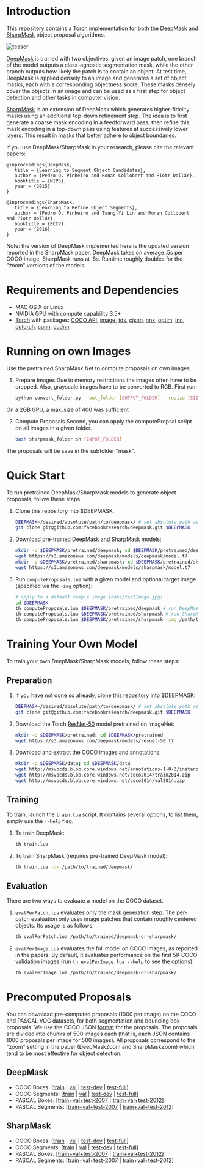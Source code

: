 # Introduction
This repository contains a [Torch](http://torch.ch) implementation for both the [DeepMask](http://arxiv.org/abs/1506.06204) and [SharpMask](http://arxiv.org/abs/1603.08695) object proposal algorithms.

![teaser](https://raw.githubusercontent.com/facebookresearch/deepmask/master/data/teaser.png)

[DeepMask](http://arxiv.org/abs/1506.06204) is trained with two objectives: given an image patch, one branch of the model outputs a class-agnostic segmentation mask, while the other branch outputs how likely the patch is to contain an object. At test time, DeepMask is applied densely to an image and generates a set of object masks, each with a corresponding objectness score. These masks densely cover the objects in an image and can be used as a first step for object detection and other tasks in computer vision.

[SharpMask](http://arxiv.org/abs/1603.08695) is an extension of DeepMask which generates higher-fidelity masks using an additional top-down refinement step. The idea is to first generate a coarse mask encoding in a feedforward pass, then refine this mask encoding in a top-down pass using features at successively lower layers. This result in masks that better adhere to object boundaries.

If you use DeepMask/SharpMask in your research, please cite the relevant papers:
```
@inproceedings{DeepMask,
   title = {Learning to Segment Object Candidates},
   author = {Pedro O. Pinheiro and Ronan Collobert and Piotr Dollár},
   booktitle = {NIPS},
   year = {2015}
}
```
```
@inproceedings{SharpMask,
   title = {Learning to Refine Object Segments},
   author = {Pedro O. Pinheiro and Tsung-Yi Lin and Ronan Collobert and Piotr Dollár},
   booktitle = {ECCV},
   year = {2016}
}
```
Note: the version of DeepMask implemented here is the updated version reported in the SharpMask paper. DeepMask takes on average .5s per COCO image, SharpMask runs at .8s. Runtime roughly doubles for the "zoom" versions of the models.

# Requirements and Dependencies
* MAC OS X or Linux
* NVIDIA GPU with compute capability 3.5+
* [Torch](http://torch.ch) with packages: [COCO API](https://github.com/pdollar/coco), [image](https://github.com/torch/image), [tds](https://github.com/torch/tds), [cjson](https://github.com/clementfarabet/lua---json), [nnx](https://github.com/clementfarabet/lua---nnx), [optim](https://github.com/torch/optim), [inn](https://github.com/szagoruyko/imagine-nn), [cutorch](https://github.com/torch/cutorch), [cunn](https://github.com/torch/cunn), [cudnn](https://github.com/soumith/cudnn.torch)

# Running on own Images
Use the pretrained SharpMask Net to compute proposals on own images. 

1. Prepare Images
Due to memory restrictions the images often have to be cropped. Also, grayscale images have to be converted to RGB.
First run:
   ```bash
   python convert_folder.py --out_folder [OUTPUT_FOLDER] --resize [SIZE] [INPUT_FOLDER]
   ```
On a 2GB GPU, a max_size of 400 was sufficient

2. Compute Proposals
Second, you can apply the computePropsal script on all images in a given folder.
   ```bash
   bash sharpmask_folder.sh [INPUT_FOLDER]
   ```
The proposals will be save in the subfolder "mask".


# Quick Start
To run pretrained DeepMask/SharpMask models to generate object proposals, follow these steps:

1. Clone this repository into $DEEPMASK:

   ```bash
   DEEPMASK=/desired/absolute/path/to/deepmask/ # set absolute path as desired
   git clone git@github.com:facebookresearch/deepmask.git $DEEPMASK
   ```

2. Download pre-trained DeepMask and SharpMask models:

   ```bash
   mkdir -p $DEEPMASK/pretrained/deepmask; cd $DEEPMASK/pretrained/deepmask
   wget https://s3.amazonaws.com/deepmask/models/deepmask/model.t7
   mkdir -p $DEEPMASK/pretrained/sharpmask; cd $DEEPMASK/pretrained/sharpmask
   wget https://s3.amazonaws.com/deepmask/models/sharpmask/model.t7
   ```

3. Run `computeProposals.lua` with a given model and optional target image (specified via the `-img` option):

   ```bash
   # apply to a default sample image (data/testImage.jpg)
   cd $DEEPMASK
   th computeProposals.lua $DEEPMASK/pretrained/deepmask # run DeepMask
   th computeProposals.lua $DEEPMASK/pretrained/sharpmask # run SharpMask
   th computeProposals.lua $DEEPMASK/pretrained/sharpmask -img /path/to/image.jpg
   ```


# Training Your Own Model
To train your own DeepMask/SharpMask models, follow these steps:

## Preparation
1. If you have not done so already, clone this repository into $DEEPMASK:

   ```bash
   DEEPMASK=/desired/absolute/path/to/deepmask/ # set absolute path as desired
   git clone git@github.com:facebookresearch/deepmask.git $DEEPMASK
   ```

2. Download the Torch [ResNet-50](https://s3.amazonaws.com/deepmask/models/resnet-50.t7) model pretrained on ImageNet:

   ```bash
   mkdir -p $DEEPMASK/pretrained; cd $DEEPMASK/pretrained
   wget https://s3.amazonaws.com/deepmask/models/resnet-50.t7
   ```

3. Download and extract the [COCO](http://mscoco.org/) images and annotations:

   ```bash
   mkdir -p $DEEPMASK/data; cd $DEEPMASK/data
   wget http://msvocds.blob.core.windows.net/annotations-1-0-3/instances_train-val2014.zip
   wget http://msvocds.blob.core.windows.net/coco2014/train2014.zip
   wget http://msvocds.blob.core.windows.net/coco2014/val2014.zip
   ```

## Training
To train, launch the `train.lua` script. It contains several options, to list them, simply use the `--help` flag.

1. To train DeepMask:

   ```bash
   th train.lua
   ```

2. To train SharpMask (requires pre-trained DeepMask model):

   ```bash
   th train.lua -dm /path/to/trained/deepmask/
   ```

## Evaluation
There are two ways to evaluate a model on the COCO dataset.

1. `evalPerPatch.lua` evaluates only the mask generation step. The per-patch evaluation only uses image patches that contain roughly centered objects. Its usage is as follows:

   ```bash
   th evalPerPatch.lua /path/to/trained/deepmask-or-sharpmask/
   ```

2. `evalPerImage.lua` evaluates the full model on COCO images, as reported in the papers. By default, it evaluates performance on the first 5K COCO validation images (run `th evalPerImage.lua --help` to see the options):

   ```bash
   th evalPerImage.lua /path/to/trained/deepmask-or-sharpmask/
   ```


# Precomputed Proposals

You can download pre-computed proposals (1000 per image) on the COCO and PASCAL VOC datasets, for both segmentation and bounding box proposals. We use the COCO JSON [format](http://mscoco.org/dataset/#format) for the proposals. The proposals are divided into chunks of 500 images each (that is, each JSON contains 1000 proposals per image for 500 images). All proposals correspond to the "zoom" setting in the paper (DeepMaskZoom and SharpMaskZoom) which tend to be most effective for object detection.

## DeepMask
* COCO Boxes: [[train](https://s3.amazonaws.com/deepmask/boxes/deepmask-coco-train-bbox.tar.gz) | [val](https://s3.amazonaws.com/deepmask/boxes/deepmask-coco-val-bbox.tar.gz) | [test-dev](https://s3.amazonaws.com/deepmask/boxes/deepmask-coco-test-dev-bbox.tar.gz) | [test-full](https://s3.amazonaws.com/deepmask/boxes/deepmask-coco-test-full-bbox.tar.gz)]
* COCO Segments: [[train](https://s3.amazonaws.com/deepmask/segms/deepmask-coco-train.tar.gz) | [val](https://s3.amazonaws.com/deepmask/segms/deepmask-coco-val.tar.gz) | [test-dev](https://s3.amazonaws.com/deepmask/segms/deepmask-coco-test-dev.tar.gz) | [test-full](https://s3.amazonaws.com/deepmask/segms/deepmask-coco-test-full.tar.gz)]
* PASCAL Boxes: [[train+val+test-2007](https://s3.amazonaws.com/deepmask/boxes/deepmask-pascal07-bbox.tar.gz) | [train+val+test-2012](https://s3.amazonaws.com/deepmask/boxes/deepmask-pascal12-bbox.tar.gz)]
* PASCAL Segments: [[train+val+test-2007](https://s3.amazonaws.com/deepmask/segms/deepmask-pascal07.tar.gz) | [train+val+test-2012](https://s3.amazonaws.com/deepmask/segms/deepmask-pascal12.tar.gz)]

## SharpMask
* COCO Boxes: [[train](https://s3.amazonaws.com/deepmask/boxes/sharpmask-coco-train-bbox.tar.gz) | [val](https://s3.amazonaws.com/deepmask/boxes/sharpmask-coco-val-bbox.tar.gz) | [test-dev](https://s3.amazonaws.com/deepmask/boxes/sharpmask-coco-test-dev-bbox.tar.gz) | [test-full](https://s3.amazonaws.com/deepmask/boxes/sharpmask-coco-test-full-bbox.tar.gz)]
* COCO Segments: [[train](https://s3.amazonaws.com/deepmask/segms/sharpmask-coco-train.tar.gz) | [val](https://s3.amazonaws.com/deepmask/segms/sharpmask-coco-val.tar.gz) | [test-dev](https://s3.amazonaws.com/deepmask/segms/sharpmask-coco-test-dev.tar.gz) | [test-full](https://s3.amazonaws.com/deepmask/segms/sharpmask-coco-test-full.tar.gz)]
* PASCAL Boxes: [[train+val+test-2007](https://s3.amazonaws.com/deepmask/boxes/sharpmask-pascal07-bbox.tar.gz) | [train+val+test-2012](https://s3.amazonaws.com/deepmask/boxes/sharpmask-pascal12-bbox.tar.gz)]
* PASCAL Segments: [[train+val+test-2007](https://s3.amazonaws.com/deepmask/segms/sharpmask-pascal07.tar.gz) | [train+val+test-2012](https://s3.amazonaws.com/deepmask/segms/sharpmask-pascal12.tar.gz)]

